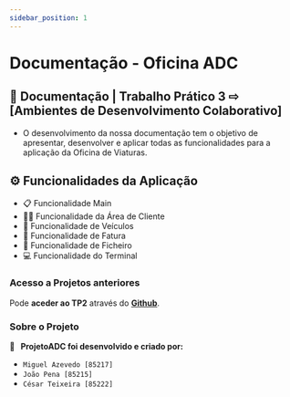 ```yaml
---
sidebar_position: 1
---
```


# Documentação - Oficina ADC

## 📄 Documentação | Trabalho Prático 3 ⇨ [Ambientes de Desenvolvimento Colaborativo]

- O desenvolvimento da nossa documentação tem o objetivo de apresentar, desenvolver e aplicar todas as funcionalidades para a aplicação da Oficina de Viaturas.

## ⚙️ Funcionalidades da Aplicação

- 📋 Funcionalidade Main
- 👦🏽 Funcionalidade da Área de Cliente
- 🚗 Funcionalidade de Veículos
- 📝 Funcionalidade de Fatura
- 📁 Funcionalidade de Ficheiro
- 💻 Funcionalidade do Terminal

### Acesso a Projetos anteriores

Pode **aceder ao TP2** através do **[Github](https://github.com/Azevedoooo/TP2)**.

### Sobre o Projeto

**📌⠀ProjetoADC foi desenvolvido e criado por:**

- `Miguel Azevedo [85217]`
- `João Pena [85215]`
- `César Teixeira [85222]`
